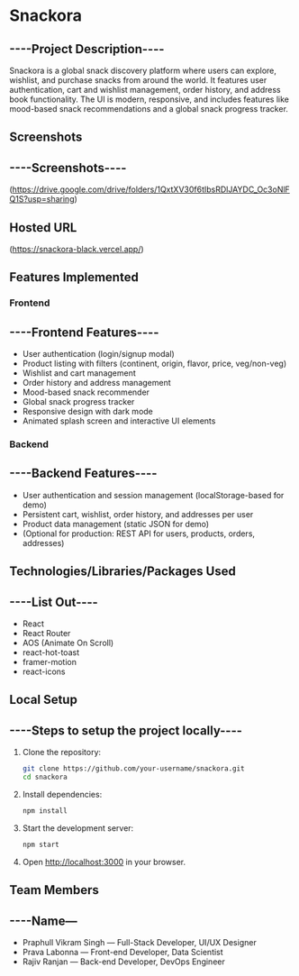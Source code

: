 # Snackora

## ----Project Description----
Snackora is a global snack discovery platform where users can explore, wishlist, and purchase snacks from around the world. It features user authentication, cart and wishlist management, order history, and address book functionality. The UI is modern, responsive, and includes features like mood-based snack recommendations and a global snack progress tracker.

## Screenshots
## ----Screenshots----
(https://drive.google.com/drive/folders/1QxtXV30f6tIbsRDlJAYDC_Oc3oNlFQ1S?usp=sharing)

## Hosted URL
(https://snackora-black.vercel.app/)


## Features Implemented

### Frontend
## ----Frontend Features----
- User authentication (login/signup modal)
- Product listing with filters (continent, origin, flavor, price, veg/non-veg)
- Wishlist and cart management
- Order history and address management
- Mood-based snack recommender
- Global snack progress tracker
- Responsive design with dark mode
- Animated splash screen and interactive UI elements

### Backend
## ----Backend Features----
- User authentication and session management (localStorage-based for demo)
- Persistent cart, wishlist, order history, and addresses per user
- Product data management (static JSON for demo)
- (Optional for production: REST API for users, products, orders, addresses)

## Technologies/Libraries/Packages Used
## ----List Out----
- React
- React Router
- AOS (Animate On Scroll)
- react-hot-toast
- framer-motion
- react-icons

## Local Setup
## ----Steps to setup the project locally----
1. Clone the repository:
   ```sh
   git clone https://github.com/your-username/snackora.git
   cd snackora
   ```
2. Install dependencies:
   ```sh
   npm install
   ```
3. Start the development server:
   ```sh
   npm start
   ```
4. Open [http://localhost:3000](http://localhost:3000) in your browser.

## Team Members
## ----Name—
- Praphull Vikram Singh — Full-Stack Developer, UI/UX Designer
- Prava Labonna — Front-end Developer, Data Scientist
- Rajiv Ranjan — Back-end Developer, DevOps Engineer
